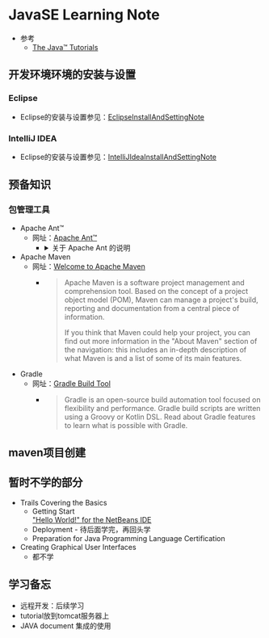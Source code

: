 # JavaSE Learning Note
   * 参考
      + [The Java™ Tutorials](https://docs.oracle.com/javase/tutorial/)

## 开发环境环境的安装与设置
### Eclipse
   * Eclipse的安装与设置参见：[EclipseInstallAndSettingNote](./EclipseInstallAndSettingNote.md)<br>
### IntelliJ IDEA
   * Eclipse的安装与设置参见：[IntelliJIdeaInstallAndSettingNote](IntelliJIdeaInstallAndSettingNote.md)<br>

## 预备知识
### 包管理工具
   * Apache Ant™
      + 网址：[Apache Ant™](http://ant.apache.org/)<br>
         - <details>
              <summary>关于 Apache Ant 的说明</summary>
              <br>
              >Apache Ant is a Java library and command-line tool whose mission is to drive processes described in build files as targets and extension points dependent upon each other. The main known usage of Ant is the build of Java applications. Ant supplies a number of built-in tasks allowing to compile, assemble, test and run Java applications. Ant can also be used effectively to build non Java applications, for instance C or C++ applications. More generally, Ant can be used to pilot any type of process which can be described in terms of targets and tasks.
              <br>
              ><br>
              >Ant is written in Java. Users of Ant can develop their own "antlibs" containing Ant tasks and types, and are offered a large number of ready-made commercial or open-source "antlibs".<br>
              ><br>
              >Ant is extremely flexible and does not impose coding conventions or directory layouts to the Java projects which adopt it as a build tool.<br>
              ><br>
              >Software development projects looking for a solution combining build tool and dependency management can use Ant in combination with Apache Ivy.<br>
           </details>
   * Apache Maven
      + 网址：[Welcome to Apache Maven](http://maven.apache.org/)<br>
         - >Apache Maven is a software project management and comprehension tool. Based on the concept of a project object model (POM), Maven can manage a project's build, reporting and documentation from a central piece of information.
           >
           >If you think that Maven could help your project, you can find out more information in the "About Maven" section of the navigation: this includes an in-depth description of what Maven is and a list of some of its main features.
   * Gradle
      + 网址：[Gradle Build Tool](https://gradle.org/)<br>
         - >Gradle is an open-source build automation tool focused on flexibility and performance. Gradle build scripts are written using a Groovy or Kotlin DSL. Read about Gradle features to learn what is possible with Gradle.
## maven项目创建


## 暂时不学的部分
   * Trails Covering the Basics
     + Getting Start<br>
     ["Hello World!" for the NetBeans IDE](https://docs.oracle.com/javase/tutorial/getStarted/cupojava/netbeans.html)
     + Deployment - 待后面学完，再回头学
     + Preparation for Java Programming Language Certification
   * Creating Graphical User Interfaces
     + 都不学
 ## 学习备忘
   * 远程开发：后续学习
   * tutorial放到tomcat服务器上
   * JAVA document 集成的使用
   

